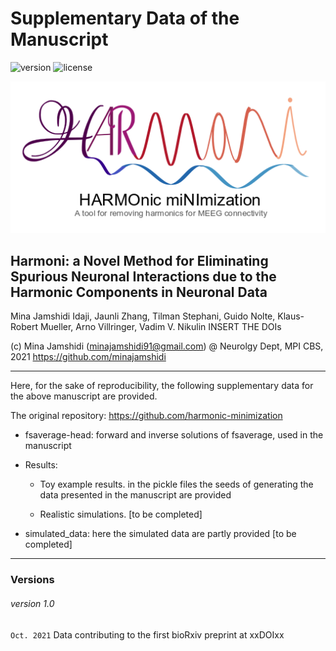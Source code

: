 # Supplementary Data of the Manuscript

![version](https://img.shields.io/badge/version-1.0-blue)
![license](https://img.shields.io/badge/license-MIT-orange)


<p align="center">
  <img src="harmoni_logo.png"/>
</p>

<h2>Harmoni: a Novel Method for Eliminating Spurious Neuronal Interactions due to the Harmonic Components in Neuronal Data</h2>
Mina Jamshidi Idaji, Jaunli Zhang, Tilman Stephani, Guido Nolte, Klaus-Robert Mueller, Arno Villringer, Vadim V. Nikulin
INSERT THE DOIs

(c) Mina Jamshidi (minajamshidi91@gmail.com) @ Neurolgy Dept, MPI CBS, 2021
https://github.com/minajamshidi

-----------------------------------------------------------------------

Here, for the sake of reproducibility, the following supplementary data for the above manuscript are provided. 

The original repository: https://github.com/harmonic-minimization

* fsaverage-head: forward and inverse solutions of fsaverage, used in the manuscript

* Results: 

	- Toy example results. in the pickle files the seeds of generating the data presented in the manuscript are provided 

	- Realistic simulations. [to be completed]

* simulated_data: here the simulated data are partly provided [to be completed]

-----------------------------------------------------------------------

<h3>Versions</h3>

###### version 1.0
`Oct. 2021` Data contributing to the first bioRxiv preprint at xxDOIxx
